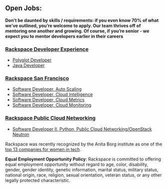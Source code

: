 ## Open Jobs:

**Don’t be daunted by skills / requirements: if you even know 70% of what we’ve outlined, you’re welcome to apply. Our team thrives off of mentoring one another and growing. Of course, if you’re senior - we expect you to mentor developers earlier in their careers**

### [Rackspace Developer Experience](https://github.com/rackspace/rackspace_jobs/tree/master/developer_experience)
* [Polyglot Developer](https://github.com/rackspace/rackspace_jobs/blob/master/developer_experience/polyglot-software-engineer.md)
* [Java Developer](https://github.com/rackspace/rackspace_jobs/blob/master/developer_experience/senior-java-engineer.md)

### [Rackspace San Francisco](https://github.com/rackspace/rackspace_jobs/tree/master/sfo_jobs)

* [Software Developer, Auto Scaling](https://github.com/rackspace/rackspace_jobs/blob/master/sfo_jobs/software_developer_autoscale.md)
* [Software Developer, Cloud Intelligence](https://github.com/rackspace/rackspace_jobs/blob/master/sfo_jobs/software_developer_cloud_intelligence.md)
* [Software Developer, Cloud Metrics](https://github.com/rackspace/rackspace_jobs/blob/master/sfo_jobs/software_developer_cloud_metrics.md)
* [Software Developer, Cloud Monitoring](https://github.com/rackspace/rackspace_jobs/blob/master/sfo_jobs/software_developer_cloud_monitoring.md)

### [Rackspace Public Cloud Networking](https://github.com/rackspace/rackspace_jobs/tree/master/cloud_networking_jobs)

* [Software Developer II, Python, Public Cloud Networking/OpenStack Neutron](cloud_networking_jobs/neutron_jobs/python-dev-2.md)

Rackspace was recently recognized by the Anita Borg institute as one of the
[top 13 companies for women in tech](http://mashable.com/2015/04/09/women-in-tech-top-companies/).

**Equal Employment Opportunity Policy**: Rackspace is committed to offering equal employment opportunity without regard to age, color, disability, gender, gender identity, genetic information, marital status, military status, national origin, race, religion, sexual orientation, veteran status, or any other legally protected characteristic.
